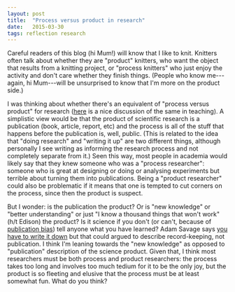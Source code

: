 ```yaml
---
layout: post
title:  "Process versus product in research"
date:   2015-03-30
tags: reflection research
---
```


Careful readers of this blog (hi Mum!) will know that I like to knit.
Knitters often talk about whether they are "product" knitters, who
want the object that results from a knitting project, or "process
knitters" who just enjoy the activity and don't care whether they
finish things. (People who know me---again, hi Mum---will be unsurprised
to know that I'm more on the product side.)

I was thinking about whether there's an equivalent of "process
versus product" for research ([here](http://smallpondscience.com/2013/05/01/what-really-is-excellence-in-teaching/)
is a nice discussion of the same in teaching). A simplistic view would be that the product of scientific research is
a publication (book, article, report, etc) and the process is all of the stuff that happens before
the publication is, well, public.  (This is related to  the idea that "doing research" and "writing it up" are
two different things, although personally I see writing as informing the research process and
not completely separate from it.) Seen this way, most people
in academia would likely say that they knew someone who was a 
"process researcher": someone who is great at designing or doing or analysing
experiments but terrible about turning them into publications. Being a
"product researcher" could also be problematic if it means that one
is tempted to cut corners on the process, since then
the product is suspect.

But I wonder: is the publication the product?
Or is "new knowledge" or "better understanding" or just "I know
a thousand things that won't work" (h/t Edison) the product? 
Is it science if you don't (or can't, because of 
[publication bias](http://www.dovepress.com/publication-bias-what-is-it-how-do-we-measure-it-how-do-we-avoid-it-peer-reviewed-article-OAJCT))
 tell anyone what you have learned? Adam Savage says 
[you have to write it down](http://weknowmemes.com/2012/10/the-only-difference-between-screwing-around-and-science/)
but that could argued to describe record-keeping, not publication.
I think I'm leaning towards the "new knowledge" as opposed to "publication"
description of the science product. Given that, I think most researchers must
be both process and product researchers: the process takes too long
and involves too much tedium for it to be the only joy, but the product is
so fleeting and elusive that the process must be at least somewhat fun. 
What do you think? 


